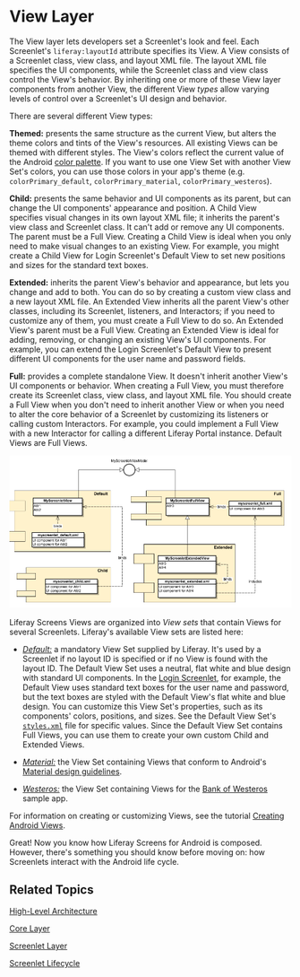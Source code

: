 # View Layer [](id=view-layer)

The View layer lets developers set a Screenlet's look and feel. Each Screenlet's
`liferay:layoutId` attribute specifies its View. A View consists of a Screenlet
class, view class, and layout XML file. The layout XML file specifies the UI
components, while the Screenlet class and view class control the View's
behavior. By inheriting one or more of these View layer components from another
View, the different View *types* allow varying levels of control over a
Screenlet's UI design and behavior.

There are several different View types: 

**Themed:** presents the same structure as the current View, but alters the 
theme colors and tints of the View's resources. All existing Views can be themed 
with different styles. The View's colors reflect the current value of the 
Android 
[color palette](https://www.google.com/design/spec/style/color.html#color-color-palette). 
If you want to use one View Set with another View Set's colors, you can use 
those colors in your app's theme (e.g. `colorPrimary_default`, 
`colorPrimary_material`, `colorPrimary_westeros`). 

**Child:** presents the same behavior and UI components as its parent, but can
change the UI components' appearance and position. A Child View specifies visual
changes in its own layout XML file; it inherits the parent's view class and
Screenlet class. It can't add or remove any UI components. The parent must be a
Full View. Creating a Child View is ideal when you only need to make visual
changes to an existing View. For example, you might create a Child View for
Login Screenlet's Default View to set new positions and sizes for the standard
text boxes.

**Extended:** inherits the parent View's behavior and appearance, but lets you
change and add to both. You can do so by creating a custom view class and a new
layout XML file. An Extended View inherits all the parent View's other
classes, including its Screenlet, listeners, and Interactors; if you need to
customize any of them, you must create a Full View to do so. An Extended View's
parent must be a Full View. Creating an Extended View is ideal for adding,
removing, or changing an existing View's UI components. For example, you can
extend the Login Screenlet's Default View to present different UI components for
the user name and password fields.

**Full:** provides a complete standalone View. It doesn't inherit another View's
UI components or behavior. When creating a Full View, you must therefore create
its Screenlet class, view class, and layout XML file. You should create a Full
View when you don't need to inherit another View or when you need to alter the
core behavior of a Screenlet by customizing its listeners or calling custom
Interactors. For example, you could implement a Full View with a new Interactor
for calling a different Liferay Portal instance. Default Views are Full Views.

![Figure 1: This diagram illustrates the View layer of Liferay Screens for Android.](../../../../images/screens-android-architecture-04.png)

Liferay Screens Views are organized into *View sets* that contain Views for
several Screenlets. Liferay's available View sets are listed here: 

- [*Default:*](https://github.com/liferay/liferay-screens/tree/master/android/library/core/src/main/java/com/liferay/mobile/screens/viewsets/defaultviews)
  a mandatory View Set supplied by Liferay. It's used by a Screenlet if no
  layout ID is specified or if no View is found with the layout ID. The Default
  View Set uses a neutral, flat white and blue design with standard UI
  components. In the
  [Login Screenlet](https://github.com/liferay/liferay-screens/tree/master/android/library/core/src/main/java/com/liferay/mobile/screens/auth/login),
  for example, the Default View uses standard text boxes for the user name and
  password, but the text boxes are styled with the Default View's flat white and
  blue design. You can customize this View Set's properties, such as its
  components' colors, positions, and sizes. See the Default View Set's
  [`styles.xml`](https://github.com/liferay/liferay-screens/blob/master/android/library/core/src/main/res/values/styles.xml)
  file for specific values. Since the Default View Set contains Full Views, you
  can use them to create your own custom Child and Extended Views.

- [*Material:*](https://github.com/liferay/liferay-screens/tree/master/android/viewsets/material)
  the View Set containing Views that conform to Android's [Material design guidelines](https://developer.android.com/design/material/index.html).

- [*Westeros:*](https://github.com/liferay/liferay-screens/tree/master/android/viewsets/westeros) 
  the View Set containing Views for the 
  [Bank of Westeros](https://github.com/liferay/liferay-screens/tree/master/android/samples/bankofwesteros) 
  sample app.

For information on creating or customizing Views, see the tutorial 
[Creating Android Views](/develop/tutorials/-/knowledge_base/7-1/creating-android-views). 

Great! Now you know how Liferay Screens for Android is composed. However, 
there's something you should know before moving on: how Screenlets interact with 
the Android life cycle. 

## Related Topics [](id=related-topics)

[High-Level Architecture](/develop/tutorials/-/knowledge_base/7-1/high-level-architecture)

[Core Layer](/develop/tutorials/-/knowledge_base/7-1/core-layer)

[Screenlet Layer](/develop/tutorials/-/knowledge_base/7-1/screenlet-layer)

[Screenlet Lifecycle](/develop/tutorials/-/knowledge_base/7-1/screenlet-lifecycle)
